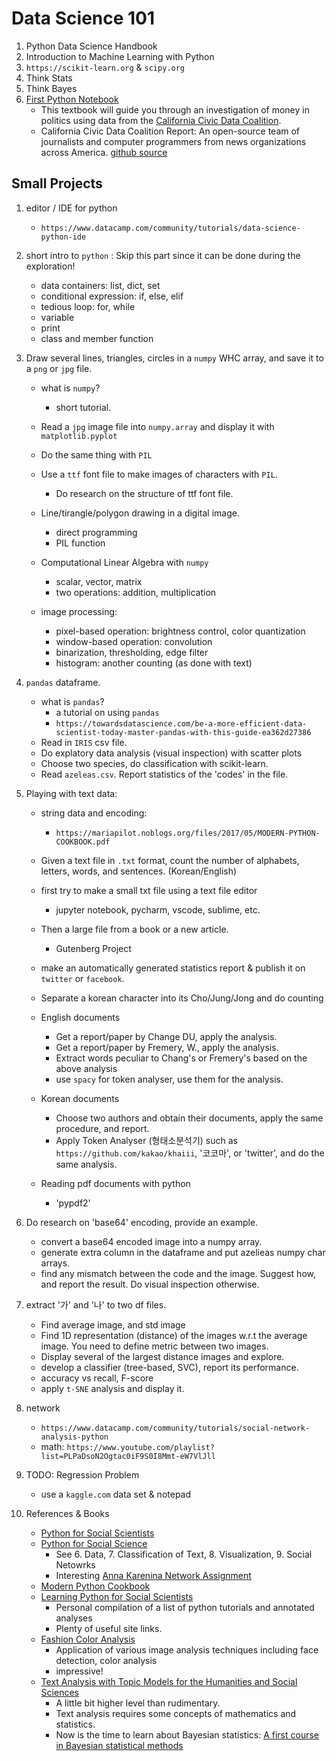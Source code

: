 # Data Science 101

1. Python Data Science Handbook
1. Introduction to Machine Learning with Python
1. `https://scikit-learn.org` & `scipy.org`
1. Think Stats
1. Think Bayes
1. [First Python Notebook](http://www.firstpythonnotebook.org/)
    - This textbook will guide you through an investigation of money in politics using data from the [California Civic Data Coalition](https://www.californiacivicdata.org).
    - California Civic Data Coalition Report: An open-source team of journalists and computer programmers from news organizations across America. [github source](https://github.com/california-civic-data-coalition/first-python-notebook)


## Small Projects
1. editor / IDE for python
    - `https://www.datacamp.com/community/tutorials/data-science-python-ide`
    
1. short intro to `python` : Skip this part since it can be done during the exploration!
    - data containers: list, dict, set
    - conditional expression: if, else, elif
    - tedious loop: for, while
    - variable
    - print
    - class and member function

1. Draw several lines, triangles, circles in a `numpy` WHC array, and save it to a `png` or `jpg` file.
    - what is `numpy`?
        - short tutorial.
    - Read a `jpg` image file into `numpy.array` and display it with `matplotlib.pyplot`
    - Do the same thing with `PIL`
    - Use a `ttf` font file to make images of characters with `PIL`.
        - Do research on the structure of ttf font file.
        
    - Line/tirangle/polygon drawing in a digital image.
        - direct programming
        - PIL function
    
    - Computational Linear Algebra with `numpy`
        - scalar, vector, matrix
        - two operations: addition, multiplication
       
    - image processing:
        - pixel-based operation: brightness control, color quantization
        - window-based operation: convolution
        - binarization, thresholding, edge filter
        - histogram: another counting (as done with text)
        
1. `pandas` dataframe. 
    - what is `pandas`?
        - a tutorial on using `pandas`
        - `https://towardsdatascience.com/be-a-more-efficient-data-scientist-today-master-pandas-with-this-guide-ea362d27386`
    - Read in `IRIS` csv file. 
    - Do explatory data analysis (visual inspection) with scatter plots
    - Choose two species, do classification with scikit-learn.
    - Read `azeleas.csv`. Report statistics of the 'codes' in the file.

1. Playing with text data: 
    - string data and encoding:
        - `https://mariapilot.noblogs.org/files/2017/05/MODERN-PYTHON-COOKBOOK.pdf`
    - Given a text file in `.txt` format, count the number of alphabets, letters, words, and sentences. (Korean/English)
    - first try to make a small txt file using a text file editor
        - jupyter notebook, pycharm, vscode, sublime, etc. 
    - Then a large file from a book or a new article.
        - Gutenberg Project
    - make an automatically generated statistics report & publish it on `twitter` or `facebook`.
    - Separate a korean character into its Cho/Jung/Jong and do counting
    
    - English documents
        - Get a report/paper by Change DU, apply the analysis.
        - Get a report/paper by Fremery, W., apply the analysis.
        - Extract words peculiar to Chang's or Fremery's based on the above analysis
        - use `spacy` for token analyser, use them for the analysis.
    - Korean documents
        - Choose two authors and obtain their documents, apply the same procedure, and report.
        - Apply Token Analyser (형태소분석기) such as `https://github.com/kakao/khaiii`, '코코마', or 'twitter', and do the same analysis.
        
    - Reading pdf documents with python
        - 'pypdf2'

1. Do research on 'base64' encoding, provide an example.
    - convert a base64 encoded image into a numpy array.
    - generate extra column in the dataframe and put azelieas numpy char arrays.
    - find any mismatch between the code and the image. Suggest how, and report the result. Do visual inspection otherwise.

1. extract '가' and '나' to two df files.
    - Find average image, and std image
    - Find 1D representation (distance) of the images w.r.t the average image. You need to define metric between two images.
    - Display several of the largest distance images and explore.
    - develop a classifier (tree-based, SVC), report its performance.
    - accuracy vs recall, F-score
    - apply `t-SNE` analysis and display it.

1. network
    - `https://www.datacamp.com/community/tutorials/social-network-analysis-python`
    - math: `https://www.youtube.com/playlist?list=PLPaDsoN2Ogtac0iF9S0I8Mmt-eW7VlJll`
    
1. TODO: Regression Problem
    - use a `kaggle.com` data set & notepad
    
1. References & Books
    - [Python for Social Scientists](https://gawron.sdsu.edu/python_for_ss/)
    - [Python for Social Science](https://gawron.sdsu.edu/python_for_ss/course_core/book_draft/index.html)
        - See 6. Data, 7. Classification of Text, 8. Visualization, 9. Social Netowrks
        - Interesting [Anna Karenina Network Assignment](https://gawron.sdsu.edu/python_for_ss/course_core/book_draft/Social_Networks/anna_karenina_network_assignment.html)
    - [Modern Python Cookbook]()
    - [Learning Python for Social Scientists](https://nealcaren.github.io/python-tutorials/)
        - Personal compilation of a list of python tutorials and annotated analyses    
        - Plenty of useful site links.
    - [Fashion Color Analysis](https://github.com/rosariomgomez/fashion)
        - Application of various image analysis techniques including face detection, color analysis
        - impressive!
    - [Text Analysis with Topic Models for the Humanities and Social Sciences](https://liferay.de.dariah.eu/tatom/)
        - A little bit higher level than rudimentary.
        - Text analysis requires some concepts of mathematics and statistics.
        - Now is the time to learn about Bayesian statistics: [A first course in Bayesian statistical methods](https://www.stat.washington.edu/people/pdhoff/book.php)
    

